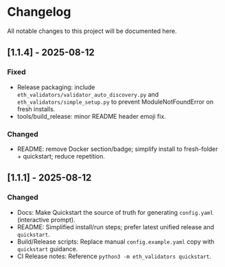 # Changelog

All notable changes to this project will be documented here.

## [1.1.4] - 2025-08-12
### Fixed
- Release packaging: include `eth_validators/validator_auto_discovery.py` and `eth_validators/simple_setup.py` to prevent ModuleNotFoundError on fresh installs.
- tools/build_release: minor README header emoji fix.
### Changed
- README: remove Docker section/badge; simplify install to fresh-folder + quickstart; reduce repetition.
## [1.1.1] - 2025-08-12
### Changed
- Docs: Make Quickstart the source of truth for generating `config.yaml` (interactive prompt).
- README: Simplified install/run steps; prefer latest unified release and `quickstart`.
- Build/Release scripts: Replace manual `config.example.yaml` copy with `quickstart` guidance.
- CI Release notes: Reference `python3 -m eth_validators quickstart`.
